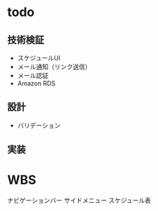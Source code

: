 # todo
## 技術検証
 - スケジュールUI
 - メール通知（リンク送信）
 - メール認証
 - Amazon RDS

## 設計
 - バリデーション


## 実装

# WBS

ナビゲーションバー
サイドメニュー
スケジュール表
  